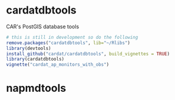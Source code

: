 # cardatdbtools
CAR's PostGIS database tools

```r
# this is still in development so do the following
remove.packages("cardatdbtools", lib="~/Rlibs")
library(devtools)
install_github("cardat/cardatdbtools", build_vignettes = TRUE)
library(cardatdbtools)
vignette("cardat_ap_monitors_with_obs")
```

# napmdtools
